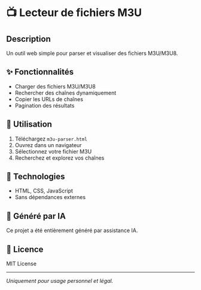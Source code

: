 # 📺 Lecteur de fichiers M3U

## Description

Un outil web simple pour parser et visualiser des fichiers M3U/M3U8.

## ✨ Fonctionnalités

- Charger des fichiers M3U/M3U8
- Rechercher des chaînes dynamiquement
- Copier les URLs de chaînes
- Pagination des résultats

## 🚀 Utilisation

1. Téléchargez `m3u-parser.html`
2. Ouvrez dans un navigateur
3. Sélectionnez votre fichier M3U
4. Recherchez et explorez vos chaînes

## 🔧 Technologies

- HTML, CSS, JavaScript
- Sans dépendances externes

## 🤖 Généré par IA

Ce projet a été entièrement généré par assistance IA.

## 📄 Licence

MIT License

---

*Uniquement pour usage personnel et légal.*
